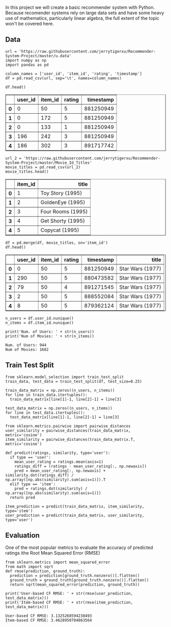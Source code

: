
In this project we will create a basic recommender system with Python. Because recomender systems rely on large data sets and have some heavy use of mathematics, particularly linear algebra, the full extent of the topic won't be covered here.

## Data


```
url = 'https://raw.githubusercontent.com/jerrytigerxu/Recommender-System-Project/master/u.data'
import numpy as np
import pandas as pd
```


```
column_names = ['user_id', 'item_id', 'rating', 'timestamp']
df = pd.read_csv(url, sep='\t', names=column_names)
```


```
df.head()
```




<div>
<style scoped>
    .dataframe tbody tr th:only-of-type {
        vertical-align: middle;
    }

    .dataframe tbody tr th {
        vertical-align: top;
    }

    .dataframe thead th {
        text-align: right;
    }
</style>
<table border="1" class="dataframe">
  <thead>
    <tr style="text-align: right;">
      <th></th>
      <th>user_id</th>
      <th>item_id</th>
      <th>rating</th>
      <th>timestamp</th>
    </tr>
  </thead>
  <tbody>
    <tr>
      <th>0</th>
      <td>0</td>
      <td>50</td>
      <td>5</td>
      <td>881250949</td>
    </tr>
    <tr>
      <th>1</th>
      <td>0</td>
      <td>172</td>
      <td>5</td>
      <td>881250949</td>
    </tr>
    <tr>
      <th>2</th>
      <td>0</td>
      <td>133</td>
      <td>1</td>
      <td>881250949</td>
    </tr>
    <tr>
      <th>3</th>
      <td>196</td>
      <td>242</td>
      <td>3</td>
      <td>881250949</td>
    </tr>
    <tr>
      <th>4</th>
      <td>186</td>
      <td>302</td>
      <td>3</td>
      <td>891717742</td>
    </tr>
  </tbody>
</table>
</div>




```
url_2 = 'https://raw.githubusercontent.com/jerrytigerxu/Recommender-System-Project/master/Movie_Id_Titles'
movie_titles = pd.read_csv(url_2)
movie_titles.head()
```




<div>
<style scoped>
    .dataframe tbody tr th:only-of-type {
        vertical-align: middle;
    }

    .dataframe tbody tr th {
        vertical-align: top;
    }

    .dataframe thead th {
        text-align: right;
    }
</style>
<table border="1" class="dataframe">
  <thead>
    <tr style="text-align: right;">
      <th></th>
      <th>item_id</th>
      <th>title</th>
    </tr>
  </thead>
  <tbody>
    <tr>
      <th>0</th>
      <td>1</td>
      <td>Toy Story (1995)</td>
    </tr>
    <tr>
      <th>1</th>
      <td>2</td>
      <td>GoldenEye (1995)</td>
    </tr>
    <tr>
      <th>2</th>
      <td>3</td>
      <td>Four Rooms (1995)</td>
    </tr>
    <tr>
      <th>3</th>
      <td>4</td>
      <td>Get Shorty (1995)</td>
    </tr>
    <tr>
      <th>4</th>
      <td>5</td>
      <td>Copycat (1995)</td>
    </tr>
  </tbody>
</table>
</div>




```
df = pd.merge(df, movie_titles, on='item_id')
df.head()
```




<div>
<style scoped>
    .dataframe tbody tr th:only-of-type {
        vertical-align: middle;
    }

    .dataframe tbody tr th {
        vertical-align: top;
    }

    .dataframe thead th {
        text-align: right;
    }
</style>
<table border="1" class="dataframe">
  <thead>
    <tr style="text-align: right;">
      <th></th>
      <th>user_id</th>
      <th>item_id</th>
      <th>rating</th>
      <th>timestamp</th>
      <th>title</th>
    </tr>
  </thead>
  <tbody>
    <tr>
      <th>0</th>
      <td>0</td>
      <td>50</td>
      <td>5</td>
      <td>881250949</td>
      <td>Star Wars (1977)</td>
    </tr>
    <tr>
      <th>1</th>
      <td>290</td>
      <td>50</td>
      <td>5</td>
      <td>880473582</td>
      <td>Star Wars (1977)</td>
    </tr>
    <tr>
      <th>2</th>
      <td>79</td>
      <td>50</td>
      <td>4</td>
      <td>891271545</td>
      <td>Star Wars (1977)</td>
    </tr>
    <tr>
      <th>3</th>
      <td>2</td>
      <td>50</td>
      <td>5</td>
      <td>888552084</td>
      <td>Star Wars (1977)</td>
    </tr>
    <tr>
      <th>4</th>
      <td>8</td>
      <td>50</td>
      <td>5</td>
      <td>879362124</td>
      <td>Star Wars (1977)</td>
    </tr>
  </tbody>
</table>
</div>




```
n_users = df.user_id.nunique()
n_items = df.item_id.nunique()

print('Num. of Users: ' + str(n_users))
print('Num of Movies: ' + str(n_items))
```

    Num. of Users: 944
    Num of Movies: 1682


## Train Test Split


```
from sklearn.model_selection import train_test_split
train_data, test_data = train_test_split(df, test_size=0.25)
```


```
train_data_matrix = np.zeros((n_users, n_items))
for line in train_data.itertuples():
  train_data_matrix[line[1]-1, line[2]-1] = line[3]
  
test_data_matrix = np.zeros((n_users, n_items))
for line in test_data.itertuples():
  test_data_matrix[line[1]-1, line[2]-1] = line[3]
```


```
from sklearn.metrics.pairwise import pairwise_distances
user_similarity = pairwise_distances(train_data_matrix, metric='cosine')
item_similarity = pairwise_distances(train_data_matrix.T, metric='cosine')
```


```
def predict(ratings, similarity, type='user'):
  if type == 'user':
    mean_user_rating = ratings.mean(axis=1)
    ratings_diff = (ratings - mean_user_rating[:, np.newaxis])
    pred = mean_user_rating[:, np.newaxis] + similarity.dot(ratings_diff) / np.array([np.abs(similarity).sum(axis=1)]).T
  elif type == 'item':
    pred = ratings.dot(similarity) / np.array([np.abs(similarity).sum(axis=1)])
  return pred
```


```
item_prediction = predict(train_data_matrix, item_similarity, type='item')
user_prediction = predict(train_data_matrix, user_similarity, type='user')
```

## Evaluation

One of the most popular metrics to evaluate the accuracy of predicted ratings ithe Root Mean Squared Error (RMSE)


```
from sklearn.metrics import mean_squared_error
from math import sqrt
def rmse(prediction, ground_truth):
  prediction = prediction[ground_truth.nonzero()].flatten()
  ground_truth = ground_truth[ground_truth.nonzero()].flatten()
  return sqrt(mean_squared_error(prediction, ground_truth))
```


```
print('User-based CF RMSE: ' + str(rmse(user_prediction, test_data_matrix)))
print('Item-based CF RMSE: ' + str(rmse(item_prediction, test_data_matrix)))
```

    User-based CF RMSE: 3.1325268594238493
    Item-based CF RMSE: 3.4628950704863564



```

```
